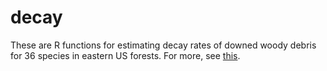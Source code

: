 decay
========================================================

These are R functions for estimating decay rates of downed woody debris for 36 species in eastern US forests. For more, see [this](http://link.springer.com/article/10.1007%2Fs10021-014-9757-5). 

